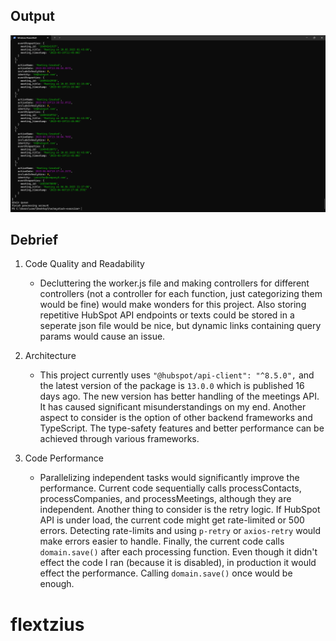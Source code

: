 ## Output
![output](img/output.png)

## Debrief
1. Code Quality and Readability
    - Decluttering the worker.js file and making controllers for different controllers (not a controller for each function, just categorizing them would be fine) would make wonders for this project.
    Also storing repetitive HubSpot API endpoints or texts could be stored in a seperate json file would be nice, but dynamic links containing query params would cause an issue.

2. Architecture
    - This project currently uses `"@hubspot/api-client": "^8.5.0",` and the latest version of the package is `13.0.0` which is published 16 days ago. 
    The new version has better handling of the meetings API. It has caused significant misunderstandings on my end. 
    Another aspect to consider is the option of other backend frameworks and TypeScript. The type-safety features and better performance can be achieved through various frameworks.

3. Code Performance
    - Parallelizing independent tasks would significantly improve the performance. Current code sequentially calls processContacts, processCompanies, and processMeetings, although they are independent.
    Another thing to consider is the retry logic. If HubSpot API is under load, the current code might get rate-limited or 500 errors. Detecting rate-limits and using `p-retry` or `axios-retry` would make errors easier to handle.
    Finally, the current code calls `domain.save()` after each processing function. Even though it didn't effect the code I ran (because it is disabled), in production it would effect the performance. Calling `domain.save()` once would be enough.  

# flextzius